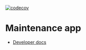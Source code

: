 [![codecov](https://codecov.io/gh/dhis2/maintenance-app-beta/graph/badge.svg?token=Z62Z57XE21)](https://codecov.io/gh/dhis2/maintenance-app-beta)


# Maintenance app

-   [Developer docs](./docs/developer/README.md)
